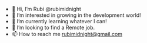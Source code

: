 - 👋 Hi, I’m Rubi @rubimidnight
- 👀 I’m interested in growing in the development world!
- 🌱 I’m currently learning whatever I can!
- 💞️ I’m looking to find a Remote job.
- 📫 How to reach me rubimidnight@gmail.com

<!---
rubimidnight/rubimidnight is a ✨ special ✨ repository because its `README.md` (this file) appears on your GitHub profile.
You can click the Preview link to take a look at your changes.
--->
